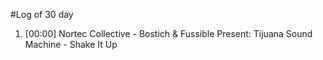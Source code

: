 #Log of 30 day

1. [00:00] Nortec Collective - Bostich & Fussible Present: Tijuana Sound Machine - Shake It Up
